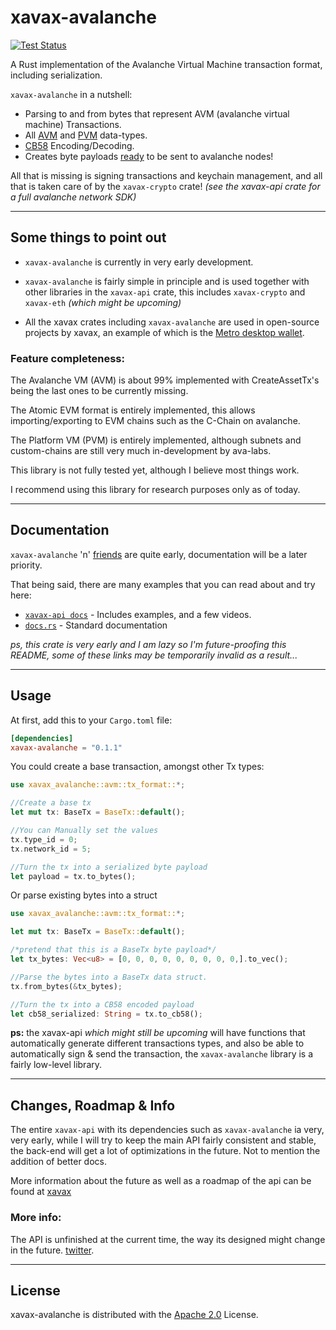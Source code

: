 # xavax-avalanche
[![Test Status](https://github.com/diinki/xavax-avalanche/workflows/Rust/badge.svg?event=push)](https://github.com/diinki/xavax-avalanche/actions)

A Rust implementation of the Avalanche Virtual Machine transaction format,
including serialization.

`xavax-avalanche` in a nutshell:

* Parsing to and from bytes that represent AVM (avalanche virtual machine) Transactions.
* All [AVM](https://docs.avax.network/build/references/avm-transaction-serialization#signed-transaction) and [PVM](https://docs.avax.network/build/references/platform-transaction-serialization) data-types.
* [CB58](https://support.avax.network/en/articles/4587395-what-is-cb58) Encoding/Decoding.
* Creates byte payloads [ready](https://docs.avax.network/build/references/serialization-primitives) to be sent to avalanche nodes!

All that is missing is signing transactions and keychain management, and all that is taken care of by the `xavax-crypto` crate! *(see the xavax-api crate for a full avalanche network SDK)*

___

## Some things to point out

* `xavax-avalanche` is currently in very early development.


* `xavax-avalanche` is fairly simple in principle and is used together with other libraries in the `xavax-api` crate, this includes `xavax-crypto` and `xavax-eth` *(which might be upcoming)*

* All the xavax crates including `xavax-avalanche` are used in open-source projects by xavax, an example of which is the [Metro desktop wallet](https://wallet.xavax.io).

### Feature completeness:

The Avalanche VM (AVM) is about 99% implemented with CreateAssetTx's being the last ones to be currently missing.

The Atomic EVM format is entirely implemented, this allows importing/exporting to EVM chains such as the C-Chain on avalanche.

The Platform VM (PVM) is entirely implemented, although subnets and custom-chains are still very much in-development
by ava-labs.

This library is not fully tested yet, although I believe most things work.

I recommend using this library for research purposes only as of today.
___
## Documentation
`xavax-avalanche` 'n' [friends](https://api.xavax.io) are quite early, documentation will be a later priority.

That being said, there are many examples that you can read about and try here:

* [`xavax-api docs`](https://api.xavax.io) - Includes examples, and a few videos.
* [`docs.rs`](docs.rs/xavax-avalanche/0.1.0-beta0) - Standard documentation

*ps, this crate is very early and I am lazy so I'm future-proofing this README, some of these links may be temporarily invalid as a result...*
___

## Usage
At first, add this to your `Cargo.toml` file:
```toml
[dependencies]
xavax-avalanche = "0.1.1"
```

You could create a base transaction, amongst other Tx types:
```rust
use xavax_avalanche::avm::tx_format::*;

//Create a base tx
let mut tx: BaseTx = BaseTx::default();

//You can Manually set the values
tx.type_id = 0;
tx.network_id = 5;

//Turn the tx into a serialized byte payload
let payload = tx.to_bytes();
```
Or parse existing bytes into a struct

```rust
use xavax_avalanche::avm::tx_format::*;

let mut tx: BaseTx = BaseTx::default();

/*pretend that this is a BaseTx byte payload*/
let tx_bytes: Vec<u8> = [0, 0, 0, 0, 0, 0, 0, 0, 0,].to_vec();

//Parse the bytes into a BaseTx data struct.
tx.from_bytes(&tx_bytes);

//Turn the tx into a CB58 encoded payload
let cb58_serialized: String = tx.to_cb58();
```

**ps:** the xavax-api *which might still be upcoming* will have functions that automatically generate different transactions types, and also be able
to automatically sign & send the transaction, the `xavax-avalanche` library is a fairly low-level library.
___
 ## Changes, Roadmap & Info
 The entire `xavax-api` with its dependencies such as `xavax-avalanche` ia very, very early, while I will try to keep the main API fairly consistent and stable, the back-end will get a lot of optimizations in the future. Not to mention the addition of better docs.

 More information about the future as well as a roadmap of the api can be found at [xavax](https://api.xavax.net)

 ### More info:
 The API is unfinished at the current time, the way its designed might change in the future.
 [twitter](https://twitter.com/DiinkiTheImp).
 ___

 ## License
 xavax-avalanche is distributed with the [Apache 2.0](https://www.apache.org/licenses/LICENSE-2.0.txt) License.
 
